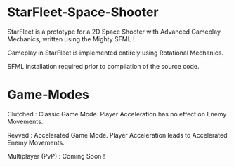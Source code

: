 # StarFleet-Space-Shooter
StarFleet is a prototype for a 2D Space Shooter with Advanced Gameplay Mechanics, written using the Mighty SFML !

Gameplay in StarFleet is implemented entirely using Rotational Mechanics.

SFML installation required prior to compilation of the source code.

# Game-Modes
Clutched : Classic Game Mode. Player Acceleration has no effect on Enemy Movements.

Revved : Accelerated Game Mode. Player Acceleration leads to Accelerated Enemy Movements.

Multiplayer (PvP) : Coming Soon !
